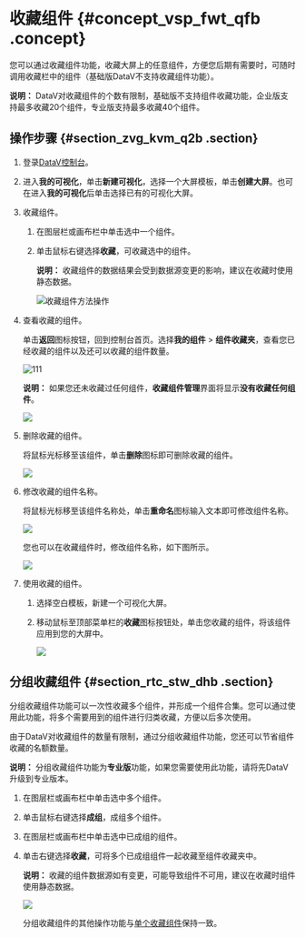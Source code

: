 # 收藏组件 {#concept_vsp_fwt_qfb .concept}

您可以通过收藏组件功能，收藏大屏上的任意组件，方便您后期有需要时，可随时调用收藏栏中的组件（基础版DataV不支持收藏组件功能）。

**说明：** DataV对收藏组件的个数有限制，基础版不支持组件收藏功能，企业版支持最多收藏20个组件，专业版支持最多收藏40个组件。

## 操作步骤 {#section_zvg_kvm_q2b .section}

1.  登录[DataV控制台](https://datav.aliyun.com/)。
2.  进入**我的可视化**，单击**新建可视化**，选择一个大屏模板，单击**创建大屏**。也可在进入**我的可视化**后单击选择已有的可视化大屏。
3.  收藏组件。
    1.  在图层栏或画布栏中单击选中一个组件。
    2.  单击鼠标右键选择**收藏**，可收藏选中的组件。

        **说明：** 收藏组件的数据结果会受到数据源变更的影响，建议在收藏时使用静态数据。

        ![收藏组件方法操作](images/52675_zh-CN.gif)

4.  查看收藏的组件。

    单击**返回**图标按钮，回到控制台首页。选择**我的组件** \> **组件收藏夹**，查看您已经收藏的组件以及还可以收藏的组件数量。

    ![111](http://static-aliyun-doc.oss-cn-hangzhou.aliyuncs.com/assets/img/40725/156445689021223_zh-CN.png)

    **说明：** 如果您还未收藏过任何组件，**收藏组件管理**界面将显示**没有收藏任何组件**。

    ![](http://static-aliyun-doc.oss-cn-hangzhou.aliyuncs.com/assets/img/40725/156445689021213_zh-CN.png)

5.  删除收藏的组件。

    将鼠标光标移至该组件，单击**删除**图标即可删除收藏的组件。

    ![](http://static-aliyun-doc.oss-cn-hangzhou.aliyuncs.com/assets/img/40725/156445689021224_zh-CN.png)

6.  修改收藏的组件名称。

    将鼠标光标移至该组件名称处，单击**重命名**图标输入文本即可修改组件名称。

    ![](images/21228_zh-CN_source.gif)

    您也可以在收藏组件时，修改组件名称，如下图所示。

    ![](images/21229_zh-CN_source.gif)

7.  使用收藏的组件。
    1.  选择空白模板，新建一个可视化大屏。
    2.  移动鼠标至顶部菜单栏的**收藏**图标按钮处，单击您收藏的组件，将该组件应用到您的大屏中。

        ![](http://static-aliyun-doc.oss-cn-hangzhou.aliyuncs.com/assets/img/40725/156445689121248_zh-CN.png)


## 分组收藏组件 {#section_rtc_stw_dhb .section}

分组收藏组件功能可以一次性收藏多个组件，并形成一个组件合集。您可以通过使用此功能，将多个需要用到的组件进行归类收藏，方便以后多次使用。

由于DataV对收藏组件的数量有限制，通过分组收藏组件功能，您还可以节省组件收藏的名额数量。

**说明：** 分组收藏组件功能为**专业版**功能，如果您需要使用此功能，请将先DataV升级到专业版本。

1.  在图层栏或画布栏中单击选中多个组件。
2.  单击鼠标右键选择**成组**，成组多个组件。
3.  在图层栏或画布栏中单击选中已成组的组件。
4.  单击右键选择**收藏**，可将多个已成组组件一起收藏至组件收藏夹中。

    **说明：** 收藏的组件数据源如有变更，可能导致组件不可用，建议在收藏时组件使用静态数据。

    ![](images/40871_zh-CN_source.gif)

    分组收藏组件的其他操作功能与[单个收藏组件](#)保持一致。


